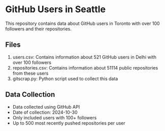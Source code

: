 # GitHub Users in Seattle

This repository contains data about GitHub users in Toronto with over 100 followers and their repositories.

## Files

1. users.csv: Contains information about 521 GitHub users in Delhi with over 100 followers
2. repositories.csv: Contains information about 51114 public repositories from these users
3. gitscrap.py: Python script used to collect this data

## Data Collection

- Data collected using GitHub API
- Date of collection: 2024-10-30
- Only included users with 100+ followers
- Up to 500 most recently pushed repositories per user
